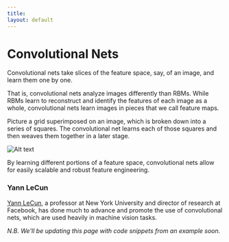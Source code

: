 ```yaml
---
title: 
layout: default
---
```


# Convolutional Nets

Convolutional nets take slices of the feature space, say, of an image, and learn them one by one. 

That is, convolutional nets analyze images differently than RBMs. While RBMs learn to reconstruct and identify the features of each image as a whole, convolutional nets learn images in pieces that we call feature maps. 

Picture a grid superimposed on an image, which is broken down into a series of squares. The convolutional net learns each of those squares and then weaves them together in a later stage.

![Alt text](../img/convnet.png) 

By learning different portions of a feature space, convolutional nets allow for easily scalable and robust feature engineering.

### Yann LeCun

[Yann LeCun](http://yann.lecun.com/exdb/publis/pdf/lecun-iscas-10.pdf), a professor at New York University and director of research at Facebook, has done much to advance and promote the use of convolutional nets, which are used heavily in machine vision tasks. 

*N.B. We'll be updating this page with code snippets from an example soon.*
